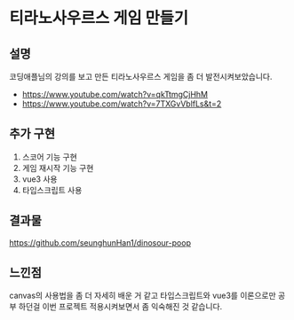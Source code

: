 # 티라노사우르스 게임 만들기
## 설명
코딩애플님의 강의를 보고 만든 티라노사우르스 게임을 좀 더 발전시켜보았습니다.

+ https://www.youtube.com/watch?v=qkTtmgCjHhM
+ https://www.youtube.com/watch?v=7TXGvVblfLs&t=2

## 추가 구현
1. 스코어 기능 구현
2. 게임 재시작 기능 구현
3. vue3 사용
4. 타입스크립트 사용

## 결과물
https://github.com/seunghunHan1/dinosour-poop

  
## 느낀점
canvas의 사용법을 좀 더 자세히 배운 거 같고 타입스크립트와 vue3를 이론으로만 공부 하던걸 이번 프로젝트 적용시켜보면서 좀 익숙해진 것 같습니다.
